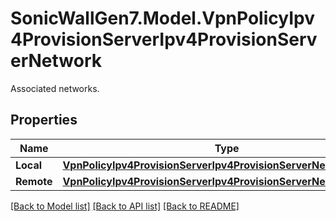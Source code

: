# SonicWallGen7.Model.VpnPolicyIpv4ProvisionServerIpv4ProvisionServerNetwork
Associated networks.

## Properties

Name | Type | Description | Notes
------------ | ------------- | ------------- | -------------
**Local** | [**VpnPolicyIpv4ProvisionServerIpv4ProvisionServerNetworkLocal**](VpnPolicyIpv4ProvisionServerIpv4ProvisionServerNetworkLocal.md) |  | [optional] 
**Remote** | [**VpnPolicyIpv4ProvisionServerIpv4ProvisionServerNetworkRemote**](VpnPolicyIpv4ProvisionServerIpv4ProvisionServerNetworkRemote.md) |  | [optional] 

[[Back to Model list]](../README.md#documentation-for-models) [[Back to API list]](../README.md#documentation-for-api-endpoints) [[Back to README]](../README.md)

